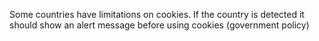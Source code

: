 Some countries have limitations on cookies. If the country is detected it should show an alert message before using cookies (government policy)